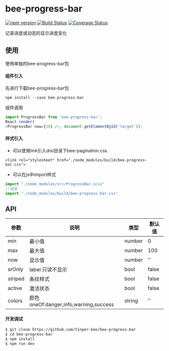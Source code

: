 # bee-progress-bar
[![npm version](https://img.shields.io/npm/v/bee-progress-bar.svg)](https://www.npmjs.com/package/bee-progress-bar)
[![Build Status](https://img.shields.io/travis/tinper-bee/generator-tinper-bee/master.svg)](https://travis-ci.org/tinper-bee/bee-progress-bar)
[![Coverage Status](https://coveralls.io/repos/github/tinper-bee/bee-progress-bar/badge.svg?branch=master)](https://coveralls.io/github/tinper-bee/bee-progress-bar?branch=master)


记录进度或动态的显示进度变化

## 使用

使用单独的bee-progress-bar包
#### 组件引入
先进行下载bee-progress-bar包
```
npm install --save bee-progress-bar
```
组件调用
```js
import ProgressBar from 'bee-progress-bar';
React.render(
<ProgressBar now={10} />, document.getElementById('target'));
```
#### 样式引入
- 可以使用link引入dist目录下bee-pagination.css
```
<link rel="stylesheet" href="./node_modules/build/bee-progress-bar.css">
```
- 可以在js中import样式
```js
import "./node_modules/src/ProgressBar.scss"
//或是
import "./node_modules/build/bee-progress-bar.css"
```




## API
|参数|说明|类型|默认值|
|---|----|---|------|
|min|最小值|number|0|
|max|最大值|number|100|
|now|显示值|number |''|
|srOnly|label 只读不显示|bool|false|
|striped|条纹样式|bool|false|
|active|激活状态|bool|false|
|colors|颜色oneOf:danger,info,warning,success|string|''|


#### 开发调试

```sh
$ git clone https://github.com/tinper-bee/bee-progress-bar
$ cd bee-progress-bar
$ npm install
$ npm run dev
```
